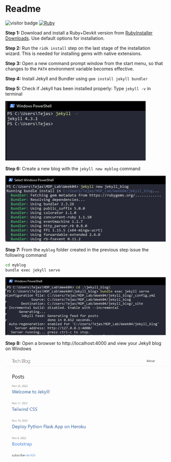 # Readme

![visitor badge](https://visitor-badge.glitch.me/badge?page_id=mrtejas99.visitor-badge&left_text=Visitors)
[![Ruby](https://badgen.net/badge/icon/ruby?icon=ruby&label)](https://https://ruby-lang.org/)




**Step 1:** Download and install a Ruby+Devkit version from [RubyInstaller Downloads](https://github.com/oneclick/rubyinstaller2/releases/download/RubyInstaller-3.1.2-1/rubyinstaller-devkit-3.1.2-1-x64.exe). Use default options for installation.

**Step 2:** Run the `ridk install` step on the last stage of the installation wizard. This is needed for installing gems with native extensions.

**Step 3:** Open a new command prompt window from the start menu, so that changes to the `PATH` environment variable becomes effective. 

**Step 4:** Install Jekyll and Bundler using `gem install jekyll bundler`

**Step 5:** Check if Jekyll has been installed properly: Type `jekyll -v` in terminal

 ![jekyll version](/img/jekyll_version.png)

**Step 6:** Create a new blog with the `jekyll new myblog` command

 ![jekyll install](/img/jekyll_install.png)

**Step 7:** From the `myblog` folder created in the previous step issue the following command
```bash
cd myblog
bundle exec jekyll serve
```
 ![jekyll exec](/img/jekyll_exec.png)


**Step 8:** Open a browser to http://localhost:4000 and view your Jekyll blog on Windows

 ![jekyll ui](/img/jekyll_ui.png)
